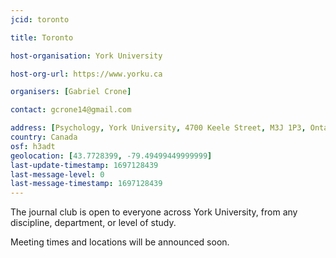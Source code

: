 ```yaml
---
jcid: toronto

title: Toronto 

host-organisation: York University 

host-org-url: https://www.yorku.ca 

organisers: [Gabriel Crone] 

contact: gcrone14@gmail.com

address: [Psychology, York University, 4700 Keele Street, M3J 1P3, Ontario, Canada]
country: Canada
osf: h3adt
geolocation: [43.7728399, -79.49499449999999]
last-update-timestamp: 1697128439
last-message-level: 0
last-message-timestamp: 1697128439
---
```


The journal club is open to everyone across York University, from any discipline, department, or level of study.

Meeting times and locations will be announced soon.
